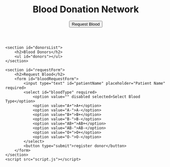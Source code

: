 <!DOCTYPE html>
<html lang="en">

<head>
    <meta charset="UTF-8">
    <meta name="viewport" content="width=device-width, initial-scale=1.0">
    <title>Blood Donation Network</title>
    <link rel="stylesheet" href="styles.css">
</head>

<body>
    <header>
        <h1 style="text-align: center; width: 100%;">Blood Donation Network</h1>
        <button id="requestButton">Request Blood</button>
    </header>

    <section id="donorsList">
        <h2>Blood Donors</h2>
        <ul id="donors"></ul>
    </section>
    
    <section id="requestForm">
        <h2>Request Blood</h2>
        <form id="bloodRequestForm">
            <input type="text" id="patientName" placeholder="Patient Name" required>
            <select id="bloodType" required>
                <option value="" disabled selected>Select Blood Type</option>
                <option value="A+">A+</option>
                <option value="A-">A-</option>
                <option value="B+">B+</option>
                <option value="B-">B-</option>
                <option value="AB+">AB+</option>
                <option value="AB-">AB-</option>
                <option value="O+">O+</option>
                <option value="O-">O-</option>
            </select>
            <button type="submit">register donor</button>
        </form>
    </section>
    <script src="script.js"></script>
</body>

</html>
